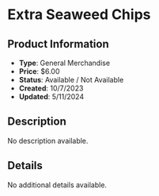 # Extra Seaweed Chips

## Product Information
- **Type**: General Merchandise
- **Price**: $6.00
- **Status**: Available / Not Available
- **Created**: 10/7/2023
- **Updated**: 5/11/2024

## Description
No description available.



## Details
No additional details available.

